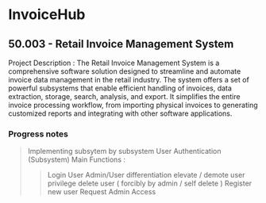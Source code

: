# InvoiceHub
## 50.003 - Retail Invoice Management System 

Project Description : 
The Retail Invoice Management System is a comprehensive software solution designed to streamline and automate invoice data management in the retail industry. The system offers a set of powerful subsystems that enable efficient handling of invoices, data extraction, storage, search, analysis, and export. It simplifies the entire invoice processing workflow, from importing physical invoices to generating customized reports and integrating with other software applications.


### Progress notes

> Implementing subsytem by subsystem 
> User Authentication (Subsystem)
>Main Functions :
>> Login User
>> Admin/User differentiation 
>> elevate / demote user privilege 
>>delete user ( forcibly by admin / self delete )
>>Register new user 
>> Request Admin Access 



